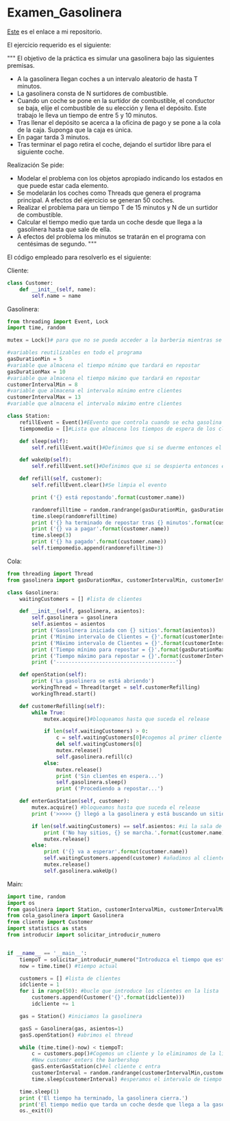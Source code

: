 # Examen_Gasolinera

[Este](https://github.com/Xavitheforce/Examen_Gasolinera) es el enlace a mi repositorio.

El ejercicio requerido es el siguiente:

""" El objetivo de la práctica es simular una gasolinera bajo las siguientes premisas.
- A la gasolinera llegan coches a un intervalo aleatorio de hasta T minutos.
- La gasolinera consta de N surtidores de combustible.
- Cuando un coche se pone en la surtidor de combustible, el conductor se baja,
elije el combustible de su elección y llena el depósito. Este trabajo le lleva un
tiempo de entre 5 y 10 minutos.
- Tras llenar el depósito se acerca a la oficina de pago y se pone a la cola de la
caja. Suponga que la caja es única.
- En pagar tarda 3 minutos.
- Tras terminar el pago retira el coche, dejando el surtidor libre para el siguiente
coche.

Realización
Se pide:
- Modelar el problema con los objetos apropiado indicando los estados en que
puede estar cada elemento.
- Se modelarán los coches como Threads que genera el programa principal. A
efectos del ejercicio se generan 50 coches.
- Realizar el problema para un tiempo T de 15 minutos y N de un surtidor de
combustible.
- Calcular el tiempo medio que tarda un coche desde que llega a la gasolinera
hasta que sale de ella.
- A efectos del problema los minutos se tratarán en el programa con centésimas
de segundo. """

El código empleado para resolverlo es el siguiente:

Cliente:
```py
class Customer:
	def __init__(self, name):
		self.name = name
```


Gasolinera:
```py
from threading import Event, Lock
import time, random

mutex = Lock()# para que no se pueda acceder a la barberia mientras se esta cortando el pelo

#variables reutilizables en todo el programa
gasDurationMin = 5
#variable que almacena el tiempo mínimo que tardará en repostar
gasDurationMax = 10
#variable que almacena el tiempo máximo que tardará en repostar
customerIntervalMin = 8
#variable que almacena el intervalo mínimo entre clientes
customerIntervalMax = 13
#variable que almacena el intervalo máximo entre clientes

class Station:
	refillEvent = Event()#EEvento que controla cuando se echa gasolina
	tiempomedio = []#Lista que almacena los tiempos de espera de los clientes

	def sleep(self):
		self.refillEvent.wait()#Definimos que si se duerme entonces el evento se para

	def wakeUp(self):
		self.refillEvent.set()#Definimos que si se despierta entonces el evento se activa

	def refill(self, customer):
		self.refillEvent.clear()#Se limpia el evento

		print ('{} está repostando'.format(customer.name))

		randomrefilltime = random.randrange(gasDurationMin, gasDurationMax+1)
		time.sleep(randomrefilltime)
		print ('{} ha terminado de repostar tras {} minutos'.format(customer.name, randomrefilltime))
		print ('{} va a pagar'.format(customer.name))
		time.sleep(3)
		print ('{} ha pagado'.format(customer.name))
		self.tiempomedio.append(randomrefilltime+3)
```

Cola:
```py
from threading import Thread
from gasolinera import gasDurationMax, customerIntervalMin, customerIntervalMax, mutex

class Gasolinera:
	waitingCustomers = [] #lista de clientes

	def __init__(self, gasolinera, asientos):
		self.gasolinera = gasolinera
		self.asientos = asientos
		print ('Gasolinera iniciada con {} sitios'.format(asientos))
		print ('Mínimo intervalo de Clientes = {}'.format(customerIntervalMin))
		print ('Máximo intervalo de Clientes = {}'.format(customerIntervalMax))
		print ('Tiempo mínimo para repostar = {}'.format(gasDurationMax))
		print ('Tiempo máximo para repostar = {}'.format(customerIntervalMax))
		print ('---------------------------------------')

	def openStation(self):
		print ('La gasolinera se está abriendo')
		workingThread = Thread(target = self.customerRefilling)
		workingThread.start()

	def customerRefilling(self):
		while True:
			mutex.acquire()#bloqueamos hasta que suceda el release

			if len(self.waitingCustomers) > 0:
				c = self.waitingCustomers[0]#cogemos al primer cliente y lo eliminamos de la lista
				del self.waitingCustomers[0]
				mutex.release()
				self.gasolinera.refill(c)
			else:
				mutex.release()
				print ('Sin clientes en espera...')
				self.gasolinera.sleep()
				print ('Procediendo a repostar...')

	def enterGasStation(self, customer):
		mutex.acquire() #bloqueamos hasta que suceda el release
		print ('>>>>> {} llegó a la gasolinera y está buscando un sitio'.format(customer.name))

		if len(self.waitingCustomers) == self.asientos: #si la sala de espera está llena
			print ('No hay sitios, {} se marcha.'.format(customer.name))
			mutex.release()
		else:
			print ('{} va a esperar'.format(customer.name))
			self.waitingCustomers.append(customer) #añadimos al cliente a la lista de clientes en espera
			mutex.release()
			self.gasolinera.wakeUp()
```

Main:
```py
import time, random
import os
from gasolinera import Station, customerIntervalMin, customerIntervalMax
from cola_gasolinera import Gasolinera
from cliente import Customer
import statistics as stats
from introducir import solicitar_introducir_numero


if __name__ == '__main__':
    tiempoT = solicitar_introducir_numero("Introduzca el tiempo que estará abierta la gasolinera")
    now = time.time() #tiempo actual

    customers = [] #lista de clientes
    idcliente = 1
    for i in range(50): #bucle que introduce los clientes en la lista
        customers.append(Customer('{}'.format(idcliente)))
        idcliente += 1

    gas = Station() #iniciamos la gasolinera

    gasS = Gasolinera(gas, asientos=1)
    gasS.openStation() #abrimos el thread

    while (time.time()-now) < tiempoT:
        c = customers.pop()#Cogemos un cliente y lo eliminamos de la lista
        #New customer enters the barbershop
        gasS.enterGasStation(c)#el cliente c entra
        customerInterval = random.randrange(customerIntervalMin,customerIntervalMax+1) #generamos un intervalo aleatorio entre los dos valores
        time.sleep(customerInterval) #esperamos el intervalo de tiempo generado

    time.sleep(1)
    print ('El tiempo ha terminado, la gasolinera cierra.')
    print('El tiempo medio que tarda un coche desde que llega a la gasolinera hasta que sale de ella es de: {} minutos'.format(stats.mean(gas.tiempomedio)))
    os._exit(0)
```
